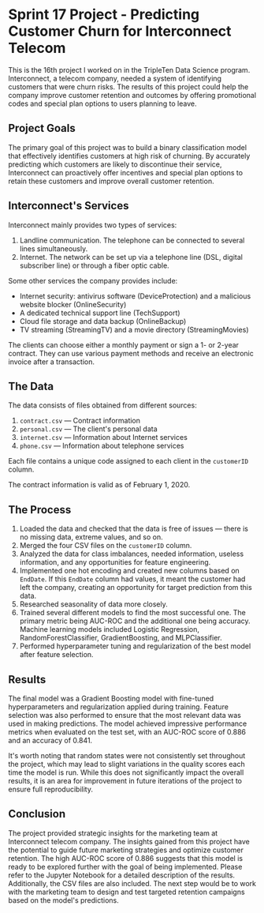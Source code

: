 # Sprint 17 Project - Predicting Customer Churn for Interconnect Telecom

This is the 16th project I worked on in the TripleTen Data Science program. Interconnect, a telecom company, needed a system of identifying customers that were churn risks. The results of this project could help the company improve customer retention and outcomes by offering promotional codes and special plan options to users planning to leave.

## Project Goals

The primary goal of this project was to build a binary classification model that effectively identifies customers at high risk of churning. By accurately predicting which customers are likely to discontinue their service, Interconnect can proactively offer incentives and special plan options to retain these customers and improve overall customer retention.

## Interconnect's Services

Interconnect mainly provides two types of services:

1. Landline communication. The telephone can be connected to several lines simultaneously.
2. Internet. The network can be set up via a telephone line (DSL, digital subscriber line) or through a fiber optic cable.

Some other services the company provides include:

- Internet security: antivirus software (DeviceProtection) and a malicious website blocker (OnlineSecurity)
- A dedicated technical support line (TechSupport)
- Cloud file storage and data backup (OnlineBackup)
- TV streaming (StreamingTV) and a movie directory (StreamingMovies)

The clients can choose either a monthly payment or sign a 1- or 2-year contract. They can use various payment methods and receive an electronic invoice after a transaction.

## The Data

The data consists of files obtained from different sources:

1. `contract.csv` — Contract information
2. `personal.csv` — The client's personal data
3. `internet.csv` — Information about Internet services
4. `phone.csv` — Information about telephone services

Each file contains a unique code assigned to each client in the `customerID` column.

The contract information is valid as of February 1, 2020.

## The Process

1. Loaded the data and checked that the data is free of issues — there is no missing data, extreme values, and so on.
2. Merged the four CSV files on the `customerID` column.
3. Analyzed the data for class imbalances, needed information, useless information, and any opportunities for feature engineering.
4. Implemented one hot encoding and created new columns based on `EndDate`. If this `EndDate` column had values, it meant the customer had left the company, creating an opportunity for target prediction from this data.
5. Researched seasonality of data more closely.
6. Trained several different models to find the most successful one. The primary metric being AUC-ROC and the additional one being accuracy. Machine learning models included Logistic Regression, RandomForestClassifier, GradientBoosting, and MLPClassifier.
7. Performed hyperparameter tuning and regularization of the best model after feature selection.

## Results

The final model was a Gradient Boosting model with fine-tuned hyperparameters and regularization applied during training. Feature selection was also performed to ensure that the most relevant data was used in making predictions. The model achieved impressive performance metrics when evaluated on the test set, with an AUC-ROC score of 0.886 and an accuracy of 0.841.

It's worth noting that random states were not consistently set throughout the project, which may lead to slight variations in the quality scores each time the model is run. While this does not significantly impact the overall results, it is an area for improvement in future iterations of the project to ensure full reproducibility.

## Conclusion

The project provided strategic insights for the marketing team at Interconnect telecom company. The insights gained from this project have the potential to guide future marketing strategies and optimize customer retention. The high AUC-ROC score of 0.886 suggests that this model is ready to be explored further with the goal of being implemented. Please refer to the Jupyter Notebook for a detailed description of the results. Additionally, the CSV files are also included. The next step would be to work with the marketing team to design and test targeted retention campaigns based on the model's predictions.

